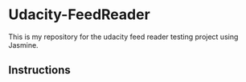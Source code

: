 # Udacity-FeedReader
This is my repository for the udacity feed reader testing project using Jasmine.
## Instructions

